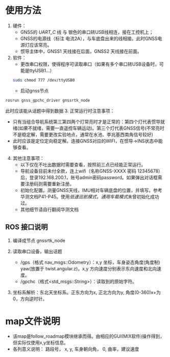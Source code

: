 # 使用方法
1. 硬件：
   - GNSS的 *UART_C* 线 与 银色的串口转USB线相连，接在工控机上；
   - GNSS的电源线（标注 电流2A），与车底盘出来的线相接。此时GNSS电源灯应该常亮。
   - 惯导主体中，GNSS1 天线接在后面，GNSS2 天线接在前面。
2. 软件：
   - 更改串口权限，使得程序可读取串口（如果有多个串口转USB设备时，可能是ttyUSB1...）
   ```bash
   sudo chmod 777 /dev/ttyUSB0
   ```
   - 启动gnss节点
  ```bash
  rosrun gnss_gpchc_driver gnssrtk_node
  ```
  此时应该能从话题中得到数据
3. 正常运行时注意事项：
   - 只有当组合导航系统第三第四两个灯常亮时才是正常的：第四个灯代表惯导就绪(如果不就绪，需要一直遥控车辆运动)。第三个灯代表GNSS信号(不常亮时不是稳定解，需要更改实验地点，通常在水池、李兆基西南角信号较好)
   - 此时应该是定位定向稳定解。连接GNSS对应的WIFI，在惯导->INS状态中能够查看。
  
4. 其他注意事项：
   - 以下仅在不吐出数据时需要查看，按照前三点已经能正常运行。
   - 导航设备目前未付全款，连上wifi（名称GNSS-XXXX 密码 12345678）后，登录192.168.200.1，账号admin密码password。如果弹出对话框需要注册码则需要重新注册。
   - 初始化配置。测量GNSS天线，IMU相对车辆底盘的位置，并填写。参考华测文档P41-P45。使用*低速巡航模式*，*通用车载模式*未曾初始化成功过。
   - 其他细节请自行翻阅华测文档

## ROS 接口说明

1. 编译成节点 gnssrtk_node
2. 读取串口设备，输出话题
   - /gps（格式 nav_msgs::Odometry）：x,y 坐标，车身姿态角度(角度制) yaw(放置于 twist.angular.z)。x,y 方向速度分别表示东向速度和北向速度。
   - /gpchc（格式<std_msgs::String>）：读取到的原始字符。

3. 坐标系解析：东北天坐标系。正东方向为x, 正北方向为y, 角度(0-360)x+为0，方向逆时针。

# map文件说明
- 该map是follow_roadmap模块继承而得。由相应的GUI(MIX软件)操作得到，但实际仅使用x,y坐标信息。
- 各列意义说明： 路段号， x, y, 车身朝向角， 0, 曲率，建议速度



